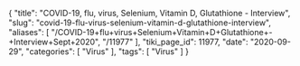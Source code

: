 {
    "title": "COVID-19, flu, virus, Selenium, Vitamin D, Glutathione - Interview",
    "slug": "covid-19-flu-virus-selenium-vitamin-d-glutathione-interview",
    "aliases": [
        "/COVID-19+flu+virus+Selenium+Vitamin+D+Glutathione+-+Interview+Sept+2020",
        "/11977"
    ],
    "tiki_page_id": 11977,
    "date": "2020-09-29",
    "categories": [
        "Virus"
    ],
    "tags": [
        "Virus"
    ]
}